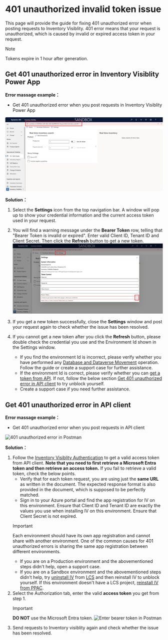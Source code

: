 # 401 unauthorized invalid token issue

This page will provide the guide for fixing 401 unauthorized error when posting requests to Inventory Visiblity. 401 error means that your request is unauthorized, which is caused by invalid or expired access token in your request.
> [!NOTE]
> Tokens expire in 1 hour after generation.

## Get 401 unauthorized error in Inventory Visiblity Power App

**Error massage example：**

- Get 401 unauthorized error when you post requests in Inventory Visiblity Power App

![401 unauthorized error in PowerApps](media/401-unauthorized-error-powerapps.png)

**Solution：**

1. Select the **Settings** icon from the top navigation bar. A window will pop up to show your credential information and the current access token used in your request.
1. You will find a warning message under the **Bearer Token** row, telling that "Bearer Token is invalid or expired". Enter valid Client ID, Tenant ID and Client Secret. Then click the **Refresh** button to get a new token.
![bearer token is invalid or expired](media/bearer-token-is-invalid.png)
1. If you get a new token successfully, close the **Settings** window and post your request again to check whether the issue has been resolved.
1. If you cannot get a new token after you click the **Refresh** button, please double check the credential you use and the Environment Id shown in the Settings window.

    - If you find the environment Id is incorrect, please verify whether you have performed any [Database and Dataverse Movement](Database%20and%20Dataverse%20Movement.md) operation. Follow the guide or create a support case for further assistance.
    - If the environment Id is correct, please verify whether you can [get a token from API](https://learn.microsoft.com/dynamics365/supply-chain/inventory/inventory-visibility-api#inventory-visibility-authentication). If not, follow the below section [Get 401 unauthorized error in API client](#get-401-unauthorized-error-in-api-client) to try unblock yourself.
    - Create a support case if you need further assistance.

## Get 401 unauthorized error in API client

**Error massage example：**

- Get 401 unauthorized error when you post requests in API client

![401 unauthorized error in Postman](media/401-unauthorized-error-postman.png)

**Solution：**

1. Follow the [Inventory Visiblity Authentication](https://learn.microsoft.com/dynamics365/supply-chain/inventory/inventory-visibility-api#inventory-visibility-authentication) to get a valid access token from API client. **Note that you need to first retrieve a Microsoft Entra token and then retrieve an access token.** If you fail to retrieve a valid token, check the below points.
    - Verify that for each token request, you are using just the **same URL** as written in the document. The expected response format is also provided in the document, which is supposed to be perfectly matched.
    - Sign in to your Azure portal and find the app registration for IV on this environment. Ensure that Client ID and Tenant ID are exactly the values you use when installing IV on this environment. Ensure that Client Secret is not expired.
    > [!IMPORTANT]
    > Each environment should have its own app registration and cannot share with another environment. One of the common causes for 401 unauthorized errors is sharing the same app registration between different environments.
    - If you are on a Production environment and the abovementioned steps didn't help, open a support case.
    - If you are on a Sandbox environment and the abovementioned steps didn't help, try [uninstall IV](https://learn.microsoft.com/dynamics365/supply-chain/inventory/inventory-visibility-setup#uninstall-add-in) from [LCS](https://lcs.dynamics.com/Logon/Index) and then reinstall IV to unblock yourself. If this environment doesn't have a LCS project, [reinstall IV from PPAC](Reinstall%20IV%20from%20PPAC.md).
1. Select the Authorization tab, enter the valid **access token** you get from step 1. 
    > [!IMPORTANT]
    > **DO NOT** use the Microsoft Entra token.
![Enter bearer token in Postman](media/enter-token-in-postman.png)
1. Send requests to Inventory visiblity again and check whether the issue has been resolved.